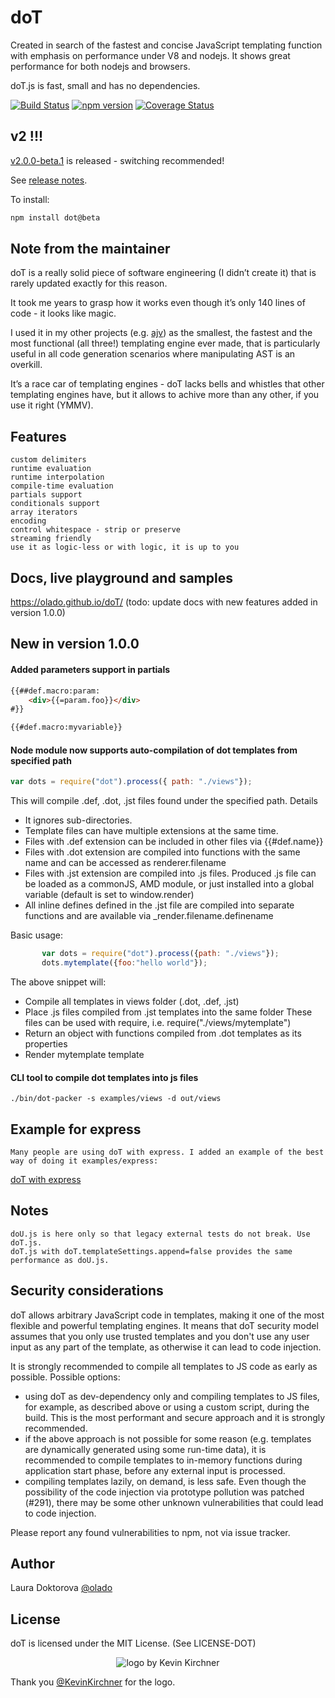 # doT

Created in search of the fastest and concise JavaScript templating function with emphasis on performance under V8 and nodejs. It shows great performance for both nodejs and browsers.

doT.js is fast, small and has no dependencies.

[![Build Status](https://travis-ci.org/olado/doT.svg?branch=v2)](https://travis-ci.org/olado/doT)
[![npm version](https://img.shields.io/npm/v/dot/beta.svg)](https://www.npmjs.com/package/dot)
[![Coverage Status](http://coveralls.io/repos/github/olado/doT/badge.svg?branch=v2)](https://coveralls.io/github/olado/doT?branch=v2)

## v2 !!!

[v2.0.0-beta.1](https://github.com/olado/doT/tree/v2) is released - switching recommended!

See [release notes](https://github.com/olado/doT/releases/tag/v2.0.0-beta.1).

To install:

```bash
npm install dot@beta
```

## Note from the maintainer

doT is a really solid piece of software engineering (I didn’t create it) that is rarely updated exactly for this reason.

It took me years to grasp how it works even though it’s only 140 lines of code - it looks like magic.

I used it in my other projects (e.g. [ajv](https://github.com/epoberezkin/ajv)) as the smallest, the fastest and the most functional (all three!) templating engine ever made, that is particularly useful in all code generation scenarios where manipulating AST is an overkill.

It’s a race car of templating engines - doT lacks bells and whistles that other templating engines have, but it allows to achive more than any other, if you use it right (YMMV).


## Features
    custom delimiters
    runtime evaluation
    runtime interpolation
    compile-time evaluation
    partials support
    conditionals support
    array iterators
    encoding
    control whitespace - strip or preserve
    streaming friendly
    use it as logic-less or with logic, it is up to you

## Docs, live playground and samples

https://olado.github.io/doT/ (todo: update docs with new features added in version 1.0.0)

## New in version 1.0.0

#### Added parameters support in partials

```html
{{##def.macro:param:
	<div>{{=param.foo}}</div>
#}}

{{#def.macro:myvariable}}
```

#### Node module now supports auto-compilation of dot templates from specified path

```js
var dots = require("dot").process({ path: "./views"});
```

This will compile .def, .dot, .jst files found under the specified path.
Details
   * It ignores sub-directories.
   * Template files can have multiple extensions at the same time.
   * Files with .def extension can be included in other files via {{#def.name}}
   * Files with .dot extension are compiled into functions with the same name and
   can be accessed as renderer.filename
   * Files with .jst extension are compiled into .js files. Produced .js file can be
   loaded as a commonJS, AMD module, or just installed into a global variable (default is set to window.render)
   * All inline defines defined in the .jst file are
   compiled into separate functions and are available via _render.filename.definename
 
   Basic usage:
 ```js
        var dots = require("dot").process({path: "./views"});
        dots.mytemplate({foo:"hello world"});
 ```
The above snippet will:
* Compile all templates in views folder (.dot, .def, .jst)
* Place .js files compiled from .jst templates into the same folder
   These files can be used with require, i.e. require("./views/mytemplate")
* Return an object with functions compiled from .dot templates as its properties
* Render mytemplate template
 
#### CLI tool to compile dot templates into js files

	./bin/dot-packer -s examples/views -d out/views

## Example for express
	Many people are using doT with express. I added an example of the best way of doing it examples/express:

[doT with express](examples/express)

## Notes
    doU.js is here only so that legacy external tests do not break. Use doT.js.
    doT.js with doT.templateSettings.append=false provides the same performance as doU.js.

## Security considerations

doT allows arbitrary JavaScript code in templates, making it one of the most flexible and powerful templating engines. It means that doT security model assumes that you only use trusted templates and you don't use any  user input as any part of the template, as otherwise it can lead to code injection.

It is strongly recommended to compile all templates to JS code as early as possible. Possible options:

- using doT as dev-dependency only and compiling templates to JS files, for example, as described above or using a custom script, during the build. This is the most performant and secure approach and it is strongly recommended.
- if the above approach is not possible for some reason (e.g. templates are dynamically generated using some run-time data), it is recommended to compile templates to in-memory functions during application start phase, before any external input is processed.
- compiling templates lazily, on demand, is less safe. Even though the possibility of the code injection via prototype pollution was patched (#291), there may be some other unknown vulnerabilities that could lead to code injection.

Please report any found vulnerabilities to npm, not via issue tracker.

## Author
Laura Doktorova [@olado](http://twitter.com/olado)

## License
doT is licensed under the MIT License. (See LICENSE-DOT)

<p align="center">
  <img src="http://olado.github.io/doT/doT-js-100@2x.png" alt="logo by Kevin Kirchner"/>
</p>

Thank you [@KevinKirchner](https://twitter.com/kevinkirchner) for the logo.
